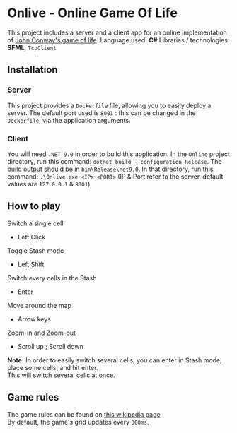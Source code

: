 # Onlive - Online Game Of Life

This project includes a server and a client app for an online implementation of [John Conway&#39;s game of life](https://en.wikipedia.org/wiki/Conway%27s_Game_of_Life).
Language used: **C#**
Libraries / technologies: **SFML**, `TcpClient`

## Installation

### Server

This project provides a `Dockerfile` file, allowing you to easily deploy a server.
The default port used is `8001` : this can be changed in the `Dockerfile`, via the application arguments.

### Client

You will need `.NET 9.0` in order to build this application.
In the `Online` project directory, run this command: `dotnet build --configuration Release`. The build output should be in `bin\Release\net9.0`.
In that directory, run this command: `.\Onlive.exe <IP> <PORT>` (IP & Port refer to the server, default values are `127.0.0.1` & `8001`)

## How to play

Switch a single cell

- Left Click

Toggle Stash mode

- Left Shift

Switch every cells in the Stash

- Enter

Move around the map

- Arrow keys

Zoom-in and Zoom-out

- Scroll up ; Scroll down

**Note:** In order to easily switch several cells, you can enter in Stash mode, place some cells, and hit enter.  
This will switch several cells at once.

## Game rules

The game rules can be found on [this wikipedia page](https://en.wikipedia.org/wiki/Conway%27s_Game_of_Life)  
By default, the game's grid updates every `300ms`.  
